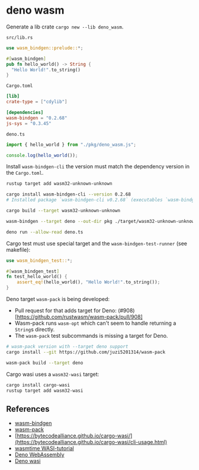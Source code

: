 # deno wasm

Generate a lib crate `cargo new --lib deno_wasm`.

`src/lib.rs`

```rust
use wasm_bindgen::prelude::*;

#[wasm_bindgen]
pub fn hello_world() -> String {
  "Hello World!".to_string()
}
```

`Cargo.toml`

```toml
[lib]
crate-type = ["cdylib"]

[dependencies]
wasm-bindgen = "0.2.68"
js-sys = "0.3.45"
```

`deno.ts`

```ts
import { hello_world } from "./pkg/deno_wasm.js";

console.log(hello_world());
```

Install `wasm-bindgen-cli` the version must match the dependency version in the `Cargo.toml`.

```bash
rustup target add wasm32-unknown-unknown

cargo install wasm-bindgen-cli --version 0.2.68
# Installed package `wasm-bindgen-cli v0.2.68` (executables `wasm-bindgen`, `wasm-bindgen-test-runner`, `wasm2es6js`)

cargo build --target wasm32-unknown-unknown

wasm-bindgen --target deno --out-dir pkg ./target/wasm32-unknown-unknown/debug/deno_wasm.wasm

deno run --allow-read deno.ts
```

Cargo test must use special target and the `wasm-bindgen-test-runner` (see makefile):

```rust
use wasm_bindgen_test::*;

#[wasm_bindgen_test]
fn test_hello_world() {
    assert_eq!(hello_world(), "Hello World!".to_string());
}
```

Deno target `wasm-pack` is being developed:

- Pull request for that adds target for Deno: (#908)[https://github.com/rustwasm/wasm-pack/pull/908]
- Wasm-pack runs `wasm-opt` which can't seem to handle returning a `String`s directly.
- The `wasm-pack` test subcommands is missing a target for Deno.

```bash
# wasm-pack version with --target deno support
cargo install --git https://github.com/juzi5201314/wasm-pack

wasm-pack build --target deno
```

Cargo wasi uses a `wasm32-wasi` target:

```bash
cargo install cargo-wasi
rustup target add wasm32-wasi
```

## References

- [wasm-bindgen](https://rustwasm.github.io/docs/wasm-bindgen/)
- [wasm-pack](https://rustwasm.github.io/wasm-pack/)
- [https://bytecodealliance.github.io/cargo-wasi/](https://bytecodealliance.github.io/cargo-wasi/cli-usage.html)
- [wasmtime WASI-tutorial](https://github.com/bytecodealliance/wasmtime/blob/main/docs/WASI-tutorial.md)
- [Deno WebAssembly](https://deno.land/manual/getting_started/webassembly)
- [Deno wasi](https://deno.land/std@0.76.0/wasi/README.md)
